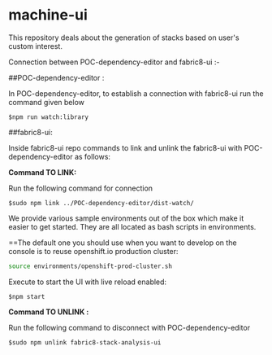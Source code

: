 # machine-ui
This repository deals about the generation of stacks based on user's custom interest.

Connection between POC-dependency-editor and fabric8-ui :-

##POC-dependency-editor :

In POC-dependency-editor, to establish a connection with fabric8-ui run the command given below

`$npm run watch:library`


##fabric8-ui:

Inside fabric8-ui repo commands to link and unlink the fabric8-ui with POC-dependency-editor as follows:

**Command TO LINK:**

Run the following command for connection

`$sudo npm link ../POC-dependency-editor/dist-watch/`


We provide various sample environments out of the box which make it easier to get started. They are all located as bash scripts in environments.

==The default one you should use when you want to develop on the console is to reuse openshift.io production cluster:

```bash
source environments/openshift-prod-cluster.sh
```

Execute to start the UI with live reload enabled:

`$npm start`

**Command TO UNLINK :**

Run the following command to disconnect with POC-dependency-editor

`$sudo npm unlink fabric8-stack-analysis-ui`



